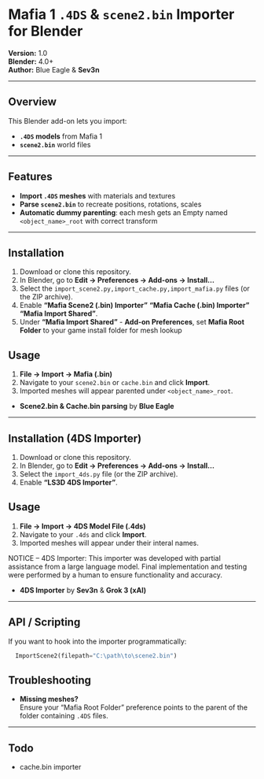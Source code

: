 # Mafia 1 `.4DS` & `scene2.bin` Importer for Blender

**Version:** 1.0  
**Blender:** 4.0+  
**Author:** Blue Eagle & **Sev3n** 

---

## Overview

This Blender add-on lets you import:

- **`.4DS` models** from Mafia 1  
- **`scene2.bin`** world files  


---

## Features

- **Import `.4DS` meshes** with materials and textures  
- **Parse `scene2.bin`** to recreate positions, rotations, scales  
- **Automatic dummy parenting**: each mesh gets an Empty named `<object_name>_root` with correct transform  

---

## Installation

1. Download or clone this repository.  
2. In Blender, go to **Edit → Preferences → Add-ons → Install…**  
3. Select the `import_scene2.py,import_cache.py,import_mafia.py` files (or the ZIP archive).
5. Enable **“Mafia Scene2 (.bin) Importer”** **“Mafia Cache (.bin) Importer”** **“Mafia Import Shared”**.  
6. Under **“Mafia Import Shared”** - **Add-on Preferences**, set **Mafia Root Folder** to your game install folder for mesh lookup

## Usage

1. **File → Import → Mafia (.bin)**  
2. Navigate to your `scene2.bin` or `cache.bin` and click **Import**.  
3. Imported meshes will appear parented under `<object_name>_root`.

- **Scene2.bin & Cache.bin parsing** by **Blue Eagle**  

---

## Installation (4DS Importer)

1. Download or clone this repository.  
2. In Blender, go to **Edit → Preferences → Add-ons → Install…**  
3. Select the `import_4ds.py` file (or the ZIP archive).  
4. Enable **“LS3D 4DS Importer”**.  

## Usage

1. **File → Import → 4DS Model File (.4ds)**  
2. Navigate to your `.4ds` and click **Import**.  
3. Imported meshes will appear under their interal names.

NOTICE – 4DS Importer: This importer was developed with partial assistance from a large language model. Final implementation and testing were performed by a human to ensure functionality and accuracy.
- **4DS Importer** by **Sev3n** & **Grok 3 (xAI)**
---

## API / Scripting

If you want to hook into the importer programmatically:

```python
  ImportScene2(filepath="C:\path\to\scene2.bin")
```


## Troubleshooting

- **Missing meshes?**  
  Ensure your “Mafia Root Folder” preference points to the parent of the folder containing `.4DS` files.   

---

## Todo

- cache.bin importer

